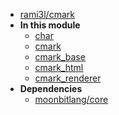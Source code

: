 - [rami3l/cmark](rami3l/cmark/)
- **In this module**
  - [char](rami3l/cmark/char/members)
  - [cmark](rami3l/cmark/cmark/members)
  - [cmark\_base](rami3l/cmark/cmark_base/members)
  - [cmark\_html](rami3l/cmark/cmark_html/members)
  - [cmark\_renderer](rami3l/cmark/cmark_renderer/members)
- **Dependencies**
  - [moonbitlang/core](moonbitlang/core/)